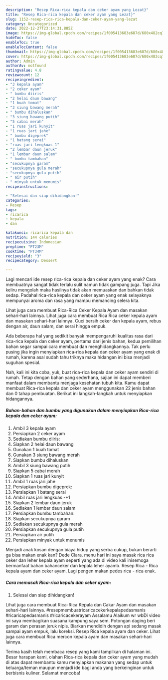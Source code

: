 ```yaml
---
description: "Resep Rica-rica kepala dan ceker ayam yang Lezat}"
title: "Resep Rica-rica kepala dan ceker ayam yang Lezat}"
slug: 1152-resep-rica-rica-kepala-dan-ceker-ayam-yang-lezat
category: Uncategorized
date: 2022-12-27T23:14:31.885Z
image: https://img-global.cpcdn.com/recipes/1f005413683e687d/680x482cq70/rica-rica-kepala-dan-ceker-ayam-foto-resep-utama.jpg
hideToc: false
enableToc: true
enableTocContent: false
thumbnail: https://img-global.cpcdn.com/recipes/1f005413683e687d/680x482cq70/rica-rica-kepala-dan-ceker-ayam-foto-resep-utama.jpg
cover: https://img-global.cpcdn.com/recipes/1f005413683e687d/680x482cq70/rica-rica-kepala-dan-ceker-ayam-foto-resep-utama.jpg
author: Admin
authorAv: notfound
ratingvalue: 4.8
reviewcount: 12
recipeingredient:
- "3 kepala ayam"
- "2 ceker ayam"
- " bumbu diiris"
- "2 helai daun bawang"
- "1 buah tomat"
- "3 siung bawang merah"
- " bumbu dihaluskan"
- "3 siung bawang putih"
- "5 cabai merah"
- "1 ruas jari kunyit"
- "1 ruas jari jahe"
- " bumbu digeprek"
- "1 batang serai"
- "ruas jari lengkuas 1"
- "2 lembar daun jeruk"
- "1 lembar daun salam"
- " bumbu tambahan"
- "secukupnya garam"
- "secukupnya gula merah"
- "secukupnya gula putih"
- " air putih"
- " minyak untuk menumis"
recipeinstructions:

- "Selesai dan siap dihidangkan!"
categories:
- Resep
tags:
- ricarica
- kepala
- dan

katakunci: ricarica kepala dan 
nutrition: 144 calories
recipecuisine: Indonesian
preptime: "PT23M"
cooktime: "PT34M"
recipeyield: "3"
recipecategory: Dessert

---
```



Lagi mencari ide resep rica-rica kepala dan ceker ayam yang enak? Cara membuatnya sangat tidak terlalu sulit namun tidak gampang juga. Tapi Jika keliru mengolah maka hasilnya tidak akan memuaskan dan bahkan tidak sedap. Padahal rica-rica kepala dan ceker ayam yang enak selayaknya mempunyai aroma dan rasa yang mampu memancing selera kita.


Lihat juga cara membuat Rica-Rica Ceker Kepala Ayam dan masakan sehari-hari lainnya. Lihat juga cara membuat Rica Rica ceker kepala ayam dan masakan sehari-hari lainnya. Cuci bersih ceker dan kepala ayam, rebus dengan air, daun salam, dan serai hingga empuk.

Ada beberapa hal yang sedikit banyak mempengaruhi kualitas rasa dari rica-rica kepala dan ceker ayam, pertama dari jenis bahan, kedua pemilihan bahan segar sampai cara membuat dan menghidangkannya. Tak perlu pusing jika ingin menyiapkan rica-rica kepala dan ceker ayam yang enak di rumah, karena asal sudah tahu triknya maka hidangan ini bisa menjadi suguhan spesial.


Nah, kali ini kita coba, yuk, buat rica-rica kepala dan ceker ayam sendiri di rumah. Tetap dengan bahan yang sederhana, sajian ini dapat memberi manfaat dalam membantu menjaga kesehatan tubuh kita. Kamu dapat membuat Rica-rica kepala dan ceker ayam menggunakan 22 jenis bahan dan 0 tahap pembuatan. Berikut ini langkah-langkah untuk menyiapkan hidangannya.

<!--inarticleads1-->

##### Bahan-bahan dan bumbu yang digunakan dalam menyiapkan Rica-rica kepala dan ceker ayam:

1. Ambil 3 kepala ayam
1. Persiapkan 2 ceker ayam
1. Sediakan  bumbu diiris:
1. Siapkan 2 helai daun bawang
1. Gunakan 1 buah tomat
1. Gunakan 3 siung bawang merah
1. Siapkan  bumbu dihaluskan
1. Ambil 3 siung bawang putih
1. Siapkan 5 cabai merah
1. Siapkan 1 ruas jari kunyit
1. Ambil 1 ruas jari jahe
1. Persiapkan  bumbu digeprek:
1. Persiapkan 1 batang serai
1. Ambil ruas jari lengkuas -+1
1. Siapkan 2 lembar daun jeruk
1. Sediakan 1 lembar daun salam
1. Persiapkan  bumbu tambahan:
1. Siapkan secukupnya garam
1. Sediakan secukupnya gula merah
1. Persiapkan secukupnya gula putih
1. Persiapkan  air putih
1. Persiapkan  minyak untuk menumis


Menjadi anak kosan dengan biaya hidup yang serba cukup, bukan berarti ga bisa makan enak kan? Dede Clara. menu hari ini saya masak rica rica ceker dan leher kepala ayam seperti yang ada di video kali inisemoga bermanfaat bahan bahanceker dan kepala leher ayamb. Resep Rica - Rica kepala ayam dan ceker ayam. Lagi pengen makan pedes rica - rica enak. 

<!--inarticleads2-->

##### Cara memasak Rica-rica kepala dan ceker ayam:


1. Selesai dan siap dihidangkan!

Lihat juga cara membuat Rica-Rica Kepala dan Cakar Ayam dan masakan sehari-hari lainnya. #resepmembuatricaricacekerkepalapedasmanis #ricaricapedasmanis #ricaricacekerayam Assalamu Alaikum wr wbDi video ini saya membagikan suasana kampung saya sem. Potongan daging beri garam dan perasan jeruk nipis. Biarkan mendidih dengan api sedang masak sampai ayam empuk, lalu koreksi. Resep Rica kepala ayam dan ceker. Lihat juga cara membuat Rica mercon kepala ayam dan masakan sehari-hari lainnya. 

Terima kasih telah membaca resep yang kami tampilkan di halaman ini. Besar harapan kami, olahan Rica-rica kepala dan ceker ayam yang mudah di atas dapat membantu kamu menyiapkan makanan yang sedap untuk keluarga/teman maupun menjadi ide bagi anda yang berkeinginan untuk berbisnis kuliner. Selamat mencoba!
